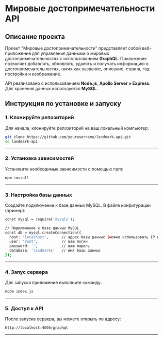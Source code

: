 # Мировые достопримечательности API

## Описание проекта

Проект "Мировые достопримечательности" представляет собой веб-приложение для управления данными о мировых достопримечательностях с использованием **GraphQL**. Приложение позволяет добавлять, обновлять, удалять и получать информацию о достопримечательностях, таких как название, описание, страна, год постройки и изображение.

API реализовано с использованием **Node.js**, **Apollo Server** и **Express**. Для хранения данных используется **MySQL**.

## Инструкция по установке и запуску

### 1. Клонируйте репозиторий
Для начала, клонируйте репозиторий на ваш локальный компьютер:
```bash
git clone https://github.com/yourusername/landmark-api.git
cd landmark-api
```
-------------------------

### 2. Установка зависимостей
Установите необходимые зависимости с помощью npm:
```bash
npm install
```
-------------------------

### 3. Настройка базы данных
Создайте подключение к базе данных MySQL. В файле конфигурации (пример):
```bash
const mysql = require('mysql2');

// Подключение к базе данных MySQL
const db = mysql.createConnection({
  host: 'localhost',      // адрес базы данных (можно использовать IP или localhost)
  user: 'root',           // ваш логин
  password: '',           // ваш пароль
  database: 'landmarks'   // имя базы данных
});
```
-------------------------

### 4. Запус сервера
Для запуска приложение выполните команду:
```bash
node index.js
```
-------------------------

### 5. Доступ к API
После запуска сервера, вы можете открыть по адресу:
```bash
http://localhost:4000/graphql
```
-------------------------
